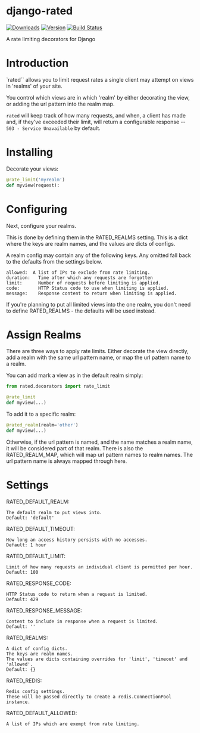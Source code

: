 django-rated
============
[![Downloads](https://pypip.in/d/django-rated/badge.png)](https://crate.io/package/django-rated)
[![Version](https://pypip.in/v/django-rated/badge.png)](https://crate.io/package/django-rated)
[![Build Status](https://secure.travis-ci.org/funkybob/django-rated.png?branch=master)](http://travis-ci.org/funkybob/django-rated)


A rate limiting decorators for Django

Introduction
============

`rated`` allows you to limit request rates a single client may attempt on views in 'realms' of your site.

You control which views are in which 'realm' by either decorating the view, or adding the url pattern into the realm map.

`rated` will keep track of how many requests, and when, a client has made and, if they've exceeded their limit, will return a configurable response -- `503 - Service Unavailable` by default.

Installing
==========

Decorate your views:

```py
@rate_limit('myrealm')
def myview(request):
```

Configuring
===========

Next, configure your realms.

This is done by defining them in the RATED_REALMS setting.  This is a dict where the keys are realm names, and the values are dicts of configs.

A realm config may contain any of the following keys.  Any omitted fall back to the defaults from the settings below.

    allowed:  A list of IPs to exclude from rate limiting.
    duration:   Time after which any requests are forgotten
    limit:      Number of requests before limiting is applied.
    code:       HTTP Status code to use when limiting is applied.
    message:    Response content to return when limiting is applied.

If you're planning to put all limited views into the one realm, you don't need to define RATED_REALMS - the defaults will be used instead.

Assign Realms
=============

There are three ways to apply rate limits.  Either decorate the view directly, add a realm with the same url pattern name, or map the url pattern name to a realm.

You can add mark a view as in the default realm simply:

```py
from rated.decorators import rate_limit

@rate_limit
def myview(...)
```

To add it to a specific realm:

```py
@rated_realm(realm='other')
def myview(...)
```

Otherwise, if the url pattern is named, and the name matches a realm name, it will be considered part of that realm.  There is also the RATED_REALM_MAP, which will map url pattern names to realm names.  The url pattern name is always mapped through here.

Settings
========

RATED_DEFAULT_REALM:

    The default realm to put views into.
    Default: 'default'

RATED_DEFAULT_TIMEOUT:

    How long an access history persists with no accesses.
    Default: 1 hour

RATED_DEFAULT_LIMIT:

    Limit of how many requests an individual client is permitted per hour.
    Default: 100

RATED_RESPONSE_CODE:

    HTTP Status code to return when a request is limited.
    Default: 429

RATED_RESPONSE_MESSAGE:

    Content to include in response when a request is limited.
    Default: ''

RATED_REALMS:

    A dict of config dicts.
    The keys are realm names.
    The values are dicts containing overrides for 'limit', 'timeout' and 'allowed'.
    Default: {}

RATED_REDIS:

    Redis config settings.
    These will be passed directly to create a redis.ConnectionPool instance.

RATED_DEFAULT_ALLOWED:

    A list of IPs which are exempt from rate limiting.

